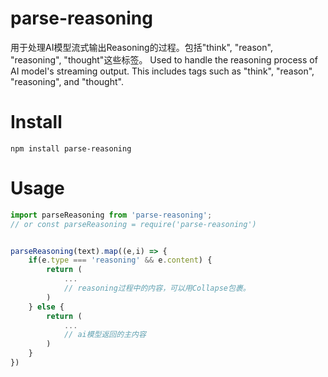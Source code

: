 # parse-reasoning
用于处理AI模型流式输出Reasoning的过程。包括"think", "reason", "reasoning", "thought"这些标签。
Used to handle the reasoning process of AI model's streaming output. This includes tags such as "think", "reason", "reasoning", and "thought".

# Install
```
npm install parse-reasoning
```

# Usage

```javascript
import parseReasoning from 'parse-reasoning';
// or const parseReasoning = require('parse-reasoning')


parseReasoning(text).map((e,i) => {
    if(e.type === 'reasoning' && e.content) {
        return (
            ...
            // reasoning过程中的内容，可以用Collapse包裹。
        )
    } else {
        return (
            ...
            // ai模型返回的主内容
        )
    }
})

```






